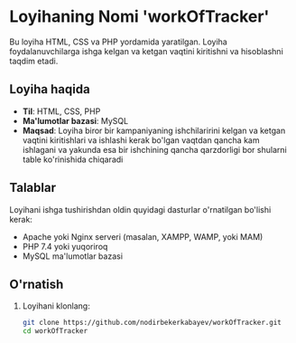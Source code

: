 # Loyihaning Nomi 'workOfTracker'

Bu loyiha HTML, CSS va PHP yordamida yaratilgan. Loyiha foydalanuvchilarga ishga kelgan va ketgan vaqtini kiritishni va hisoblashni taqdim etadi.

## Loyiha haqida

- **Til**: HTML, CSS, PHP
- **Ma'lumotlar bazasi**: MySQL
- **Maqsad**: Loyiha biror bir kampaniyaning ishchilaririni kelgan va ketgan vaqtini kiritishlari va ishlashi kerak bo'lgan vaqtdan qancha kam ishlagani va yakunda esa bir ishchining qancha qarzdorligi bor shularni table ko'rinishida chiqaradi


## Talablar

Loyihani ishga tushirishdan oldin quyidagi dasturlar o'rnatilgan bo'lishi kerak:

- Apache yoki Nginx serveri (masalan, XAMPP, WAMP, yoki MAM)
- PHP 7.4 yoki yuqoriroq
- MySQL ma'lumotlar bazasi

## O'rnatish

1. Loyihani klonlang:
   ```bash
   git clone https://github.com/nodirbekerkabayev/workOfTracker.git
   cd workOfTracker
